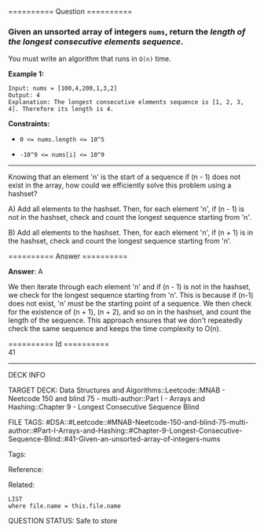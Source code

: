 ========== Question ==========  

### Given an unsorted array of integers `nums`, return the _length of the longest consecutive elements sequence_.

You must write an algorithm that runs in `O(n)` time.

**Example 1:**

```
Input: nums = [100,4,200,1,3,2]
Output: 4
Explanation: The longest consecutive elements sequence is [1, 2, 3, 4]. Therefore its length is 4.
```

**Constraints:**

- `0 <= nums.length <= 10^5`

- `-10^9 <= nums[i] <= 10^9`

---

Knowing that an element 'n' is the start of a sequence if (n - 1) does not exist
in the array, how could we efficiently solve this problem using a hashset?

A) Add all elements to the hashset. Then, for each element 'n', if (n - 1) is
not in the hashset, check and count the longest sequence starting from 'n'.

B) Add all elements to the hashset. Then, for each element 'n', if (n + 1) is in
the hashset, check and count the longest sequence starting from 'n'.  

========== Answer ==========  

**Answer**: A

We then iterate through each element 'n' and if (n - 1) is not in the hashset,
we check for the longest sequence starting from 'n'. This is because if (n-1)
does not exist, 'n' must be the starting point of a sequence. We then check for
the existence of (n + 1), (n + 2), and so on in the hashset, and count the
length of the sequence. This approach ensures that we don't repeatedly check the
same sequence and keeps the time complexity to O(n).

========== Id ==========  
41

---

DECK INFO

TARGET DECK: Data Structures and Algorithms::Leetcode::MNAB - Neetcode 150 and blind 75 - multi-author::Part I - Arrays and Hashing::Chapter 9 - Longest Consecutive Sequence Blind

FILE TAGS: #DSA::#Leetcode::#MNAB-Neetcode-150-and-blind-75-multi-author::#Part-I-Arrays-and-Hashing::#Chapter-9-Longest-Consecutive-Sequence-Blind::#41-Given-an-unsorted-array-of-integers-nums

Tags:

Reference:

Related:

```dataview
LIST
where file.name = this.file.name
```
QUESTION STATUS: Safe to store
